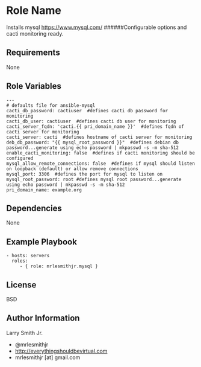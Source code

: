 Role Name
=========

Installs mysql https://www.mysql.com/
######Configurable options and cacti monitoring ready.

Requirements
------------

None

Role Variables
--------------

````
---
# defaults file for ansible-mysql
cacti_db_password: cactiuser  #defines cacti db password for monitoring
cacti_db_user: cactiuser  #defines cacti db user for monitoring
cacti_server_fqdn: 'cacti.{{ pri_domain_name }}'  #defines fqdn of cacti server for monitoring
cacti_server: cacti  #defines hostname of cacti server for monitoring
deb_db_password: "{{ mysql_root_password }}"  #defines debian db password...generate using echo password | mkpasswd -s -m sha-512
enable_cacti_monitoring: false  #defines if cacti monitoring should be configured
mysql_allow_remote_connections: false  #defines if mysql should listen on loopback (default) or allow remove connections
mysql_port: 3306  #defines the port for mysql to listen on
mysql_root_password: root #defines mysql root password...generate using echo password | mkpasswd -s -m sha-512
pri_domain_name: example.org
````

Dependencies
------------

None

Example Playbook
----------------

    - hosts: servers
      roles:
         - { role: mrlesmithjr.mysql }

License
-------

BSD

Author Information
------------------

Larry Smith Jr.
- @mrlesmithjr
- http://everythingshouldbevirtual.com
- mrlesmithjr [at] gmail.com
